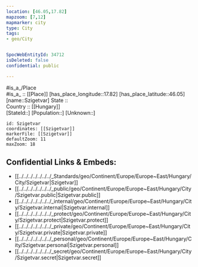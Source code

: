 ```yaml
---
location: [46.05,17.82] 
mapzoom: [7,12] 
mapmarker: city 
type: City
tags:
- geo/City


SpocWebEntityId: 34712
isDeleted: false
confidential: public

---
```

#is_a_/Place  
#is_a_ :: [[Place]] 
[has_place_longitude::17.82] 
[has_place_latitude::46.05] 
[name::Szigetvar] 
State ::  
Country :: [[Hungary]]  
[StateId::] 
[Population::] 
[Unknown::] 


```leaflet
id: Szigetvar
coordinates: [[Szigetvar]] 
markerFile: [[Szigetvar]] 
defaultZoom: 11 
maxZoom: 18
```


## Confidential Links & Embeds: 
- [[../../../../../../../_Standards/geo/Continent/Europe/Europe~East/Hungary/City/Szigetvar|Szigetvar]] 
- [[../../../../../../../_public/geo/Continent/Europe/Europe~East/Hungary/City/Szigetvar.public|Szigetvar.public]] 
- [[../../../../../../../_internal/geo/Continent/Europe/Europe~East/Hungary/City/Szigetvar.internal|Szigetvar.internal]] 
- [[../../../../../../../_protect/geo/Continent/Europe/Europe~East/Hungary/City/Szigetvar.protect|Szigetvar.protect]] 
- [[../../../../../../../_private/geo/Continent/Europe/Europe~East/Hungary/City/Szigetvar.private|Szigetvar.private]] 
- [[../../../../../../../_personal/geo/Continent/Europe/Europe~East/Hungary/City/Szigetvar.personal|Szigetvar.personal]] 
- [[../../../../../../../_secret/geo/Continent/Europe/Europe~East/Hungary/City/Szigetvar.secret|Szigetvar.secret]] 
